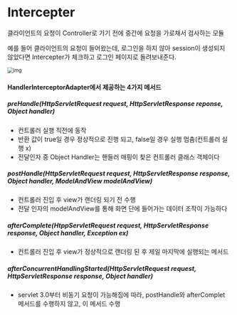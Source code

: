 # Intercepter

클라이언트의 요청이 Controller로 가기 전에 중간에 요청을 가로채서 검사하는 모듈 

예를 들어 클라이언트의 요청이 들어왔는데, 로그인을 하지 않아 session이 생성되지 않았다면 Intercepter가 체크하고 로그인 페이지로 돌려보내준다.

<img src="https://t1.daumcdn.net/cfile/tistory/991AAF335BC5A51F24" alt="img" style="zoom:80%;" />



#### HandlerInterceptorAdapter에서 제공하는 4가지 메서드

##### preHandle(HttpServletRequest request, HttpServletResponse reponse, Object handler)

- 컨트롤러 실행 직전에 동작
- 반환 값이 true일 경우 정상적으로 진행 되고, false일 경우 실행 멈춤(컨트롤러 실행 x)
- 전달인자 중 Object Handler는 핸들러 매핑이 찾은 컨트롤러 클래스 객체이다



##### postHandle(HttpServletRequest request, HttpServletResponse response, Object handler, ModelAndView modelAndView)

- 컨트롤러 진입 후 view가 랜더링 되기 전 수행
- 전달 인자의 modelAndView를 통해 화면 단에 들어가는 데이터 조작이 가능하다



##### afterComplete(HtppServletRequest request, HttpServletResponse response, Object handler, Exception ex)

- 컨트롤러 진입 후 view가 정상적으로 랜더링 된 후 제일 마지막에 실행되는 메서드



##### afterConcurrentHandlingStarted(HttpServletRequest request, HttpServletResponse response, Object handler)

- servlet 3.0부터 비동기 요청이 가능해짐에 따라, postHandle와 afterComplet 메서드를 수행하지 않고, 이 메서드 수행
